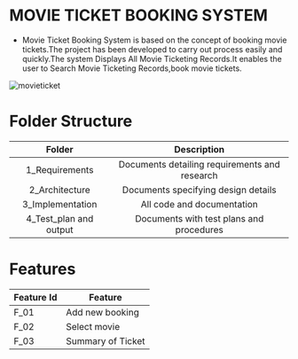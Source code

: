 # MOVIE TICKET BOOKING SYSTEM

* Movie Ticket Booking System is based on the concept of booking movie tickets.The project has been developed to carry out process easily and quickly.The system Displays All Movie Ticketing Records.It enables the user to Search Movie Ticketing Records,book movie tickets.

![movieticket](https://user-images.githubusercontent.com/98837668/153707782-e4833f17-2628-4a05-9673-a37401d4c604.png)

# Folder Structure
|Folder|	Description|
|:---:|:---:|
|1_Requirements|	Documents detailing requirements and research|
|2_Architecture|	Documents specifying design details|
|3_Implementation	|All code and documentation|
|4_Test_plan and output|	Documents with test plans and procedures|

# Features
|Feature Id|	Feature|
|---|----|
|F_01|	Add new booking |
|F_02|	Select movie|
|F_03|	Summary of Ticket|
